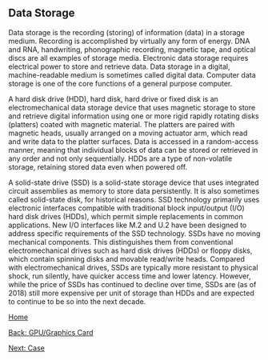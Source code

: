 ## Data Storage 
Data storage is the recording (storing) of information (data) in a storage medium. Recording is accomplished by virtually any form of energy. DNA and RNA, handwriting, phonographic recording, magnetic tape, and optical discs 
are all examples of storage media. Electronic data storage requires electrical power to store and retrieve data. Data storage in a digital, machine-readable medium is sometimes called digital data. Computer data storage is one 
of the core functions of a general purpose computer.

A hard disk drive (HDD), hard disk, hard drive or fixed disk is an electromechanical data storage device that uses magnetic storage to store and retrieve digital information using one or more rigid rapidly rotating disks 
(platters) coated with magnetic material. The platters are paired with magnetic heads, usually arranged on a moving actuator arm, which read and write data to the platter surfaces. Data is accessed in a random-access manner, 
meaning that individual blocks of data can be stored or retrieved in any order and not only sequentially. HDDs are a type of non-volatile storage, retaining stored data even when powered off.

A solid-state drive (SSD) is a solid-state storage device that uses integrated circuit assemblies as memory to store data persistently. It is also sometimes called solid-state disk, for historical reasons. SSD technology 
primarily uses electronic interfaces compatible with traditional block input/output (I/O) hard disk drives (HDDs), which permit simple replacements in common applications. New I/O interfaces like M.2 and U.2 have been 
designed to address specific requirements of the SSD technology.
SSDs have no moving mechanical components. This distinguishes them from conventional electromechanical drives such as hard disk drives (HDDs) or floppy disks, which contain spinning disks and movable read/write heads. 
Compared with electromechanical drives, SSDs are typically more resistant to physical shock, run silently, have quicker access time and lower latency. However, while the price of SSDs has continued to decline over time, SSDs 
are (as of 2018) still more expensive per unit of storage than HDDs and are expected to continue to be so into the next decade.

[Home](README.md)

[Back: GPU/Graphics Card](GPU-Graphics-Card.md)

[Next: Case](Case.md)
